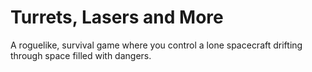 # Turrets, Lasers and More

A roguelike, survival game where you control a lone spacecraft drifting through space filled with dangers.